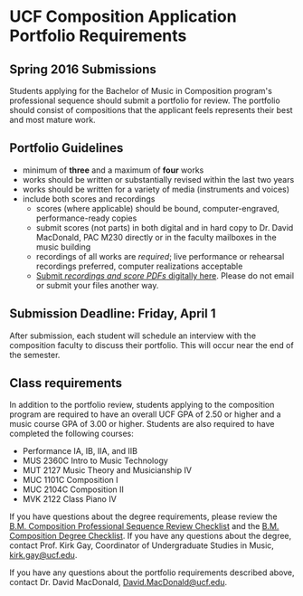 # UCF Composition Application Portfolio Requirements

## Spring 2016 Submissions

Students applying for the Bachelor of Music in Composition program's professional sequence should submit a portfolio for review. The portfolio should consist of compositions that the applicant feels represents their best and most mature work.

## Portfolio Guidelines

* minimum of **three** and a maximum of **four** works
* works should be written or substantially revised within the last two years
* works should be written for a variety of media (instruments and voices)
* include both scores and recordings
	* scores (where applicable) should be bound, computer-engraved, performance-ready copies
	* submit scores (not parts) in both digital and in hard copy to Dr. David MacDonald, PAC M230 directly or in the faculty mailboxes in the music building
	* recordings of all works are *required*; live performance or rehearsal recordings preferred, computer realizations acceptable
	* [Submit _recordings and score PDFs_ digitally here](https://www.dropbox.com/request/PGKYyJxSAnrO7E69dv8H). Please do not email or submit your files another way.

## Submission Deadline: Friday, April 1

After submission, each student will schedule an interview with the composition faculty to discuss their portfolio. This will occur near the end of the semester.

<!--break-->

## Class requirements

In addition to the portfolio review, students applying to the composition program are required to have an overall UCF GPA of 2.50 or higher and a music course GPA of 3.00 or higher. Students are also required to have completed the following courses:

* Performance IA, IB, IIA, and IIB
* MUS 2360C Intro to Music Technology
* MUT 2127 Music Theory and Musicianship IV
* MUC 1101C Composition I
* MUC 2104C Composition II
* MVK 2122 Class Piano IV

If you have questions about the degree requirements, please review the [B.M. Composition Professional Sequence Review Checklist](http://music.cah.ucf.edu/files/bm/BM_Composition-ProSeq-Review-Form.pdf) and the [B.M. Composition Degree Checklist](http://music.cah.ucf.edu/files/bm/BM_Comp-Checklist.pdf). If you have any questions about the degree, contact Prof. Kirk Gay, Coordinator of Undergraduate Studies in Music, <kirk.gay@ucf.edu>.

If you have any questions about the portfolio requirements described above, contact Dr. David MacDonald, <David.MacDonald@ucf.edu>.
